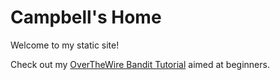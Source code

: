 # Campbell's Home

Welcome to my static site!

Check out my [OverTheWire Bandit Tutorial](otwbandit.md) aimed at beginners.


